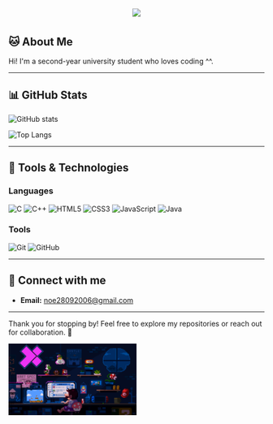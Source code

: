 <h1 align="center">
    <img src="https://readme-typing-svg.herokuapp.com/?font=Righteous&size=35&center=true&vCenter=true&width=500&height=70&duration=4000&lines=Hi+There!+👋;+I'm+Tam!;" />
</h1>

## 🐱 About Me
Hi! I'm a second-year university student who loves coding ^^.

---

## 📊 GitHub Stats
![GitHub stats](https://github-readme-stats.vercel.app/api?username=luudinhtam&show_icons=true&theme=react)

![Top Langs](https://github-readme-stats.vercel.app/api/top-langs/?username=luudinhtam&layout=compact&theme=react)

---

## 🔧 Tools & Technologies

### **Languages**
![C](https://img.shields.io/badge/C-A8B9CC?style=for-the-badge&logo=c&logoColor=black)
![C++](https://img.shields.io/badge/C++-00599C?style=for-the-badge&logo=cplusplus&logoColor=white)
![HTML5](https://img.shields.io/badge/html5-%23E34F26.svg?style=for-the-badge&logo=html5&logoColor=white)
![CSS3](https://img.shields.io/badge/css3-%231572B6.svg?style=for-the-badge&logo=css3&logoColor=white)
![JavaScript](https://img.shields.io/badge/javascript-%23323330.svg?style=for-the-badge&logo=javascript&logoColor=%23F7DF1E)
![Java](https://img.shields.io/badge/java-%23ED8B00.svg?style=for-the-badge&logo=openjdk&logoColor=white)

### **Tools**
![Git](https://img.shields.io/badge/git-%23F05033.svg?style=for-the-badge&logo=git&logoColor=white)
![GitHub](https://img.shields.io/badge/github-%23121011.svg?style=for-the-badge&logo=github&logoColor=white)

---

## 🌟 Connect with me
- **Email:** [noe28092006@gmail.com](mailto:noe28092006@gmail.com)

---

Thank you for stopping by! Feel free to explore my repositories or reach out for collaboration. 🚀

<img width="50%" src="img1.gif"/>
